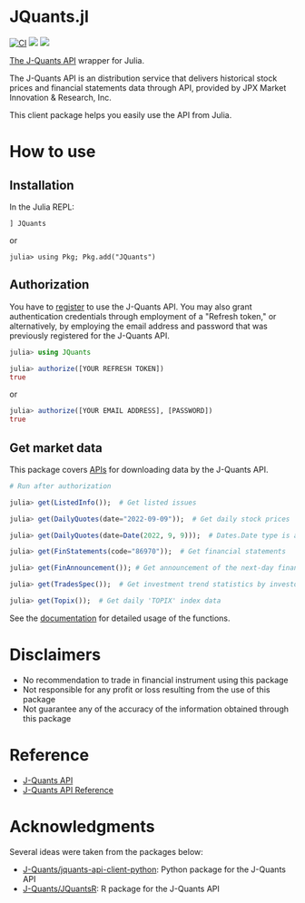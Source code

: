 # JQuants.jl

[![CI](https://github.com/ki-chi/JQuants.jl/actions/workflows/ci.yml/badge.svg?branch=main)](https://github.com/ki-chi/JQuants.jl/actions/workflows/ci.yml)
[![][docs-stable-img]][docs-stable-url] [![][docs-dev-img]][docs-dev-url]

[The J-Quants API](https://jpx-jquants.com/?lang=en) wrapper for Julia. 

The J-Quants API is an distribution service that delivers historical stock prices and financial statements data through API,
provided by JPX Market Innovation & Research, Inc.

This client package helps you easily use the API from Julia. 

# How to use

## Installation

In the Julia REPL:

```
] JQuants
```

or

```
julia> using Pkg; Pkg.add("JQuants")
```

## Authorization

You have to [register](https://jpx-jquants.com/auth/signup/?lang=en) to use the J-Quants API.
You may also grant authentication credentials through employment of a "Refresh token," or alternatively, by employing the email address and password that was previously registered for the J-Quants API.

```julia
julia> using JQuants

julia> authorize([YOUR REFRESH TOKEN])
true
```

or

```julia
julia> authorize([YOUR EMAIL ADDRESS], [PASSWORD])
true
```

## Get market data

This package covers [APIs](https://jpx.gitbook.io/j-quants-en/api-reference)
for downloading data by the J-Quants API.

```julia
# Run after authorization

julia> get(ListedInfo());  # Get listed issues

julia> get(DailyQuotes(date="2022-09-09"));  # Get daily stock prices

julia> get(DailyQuotes(date=Date(2022, 9, 9)));  # Dates.Date type is also OK

julia> get(FinStatements(code="86970"));  # Get financial statements

julia> get(FinAnnouncement()); # Get announcement of the next-day financial disclosure

julia> get(TradesSpec());  # Get investment trend statistics by investor types

julia> get(Topix());  # Get daily 'TOPIX' index data
```

See the [documentation][docs-stable-url] for detailed usage of the functions.

# Disclaimers

- No recommendation to trade in financial instrument using this package
- Not responsible for any profit or loss resulting from the use of this package
- Not guarantee any of the accuracy of the information obtained through this package


# Reference

- [J-Quants API](https://jpx-jquants.com/?lang=en)
- [J-Quants API Reference](https://jpx.gitbook.io/j-quants-en/api-reference)


# Acknowledgments

Several ideas were taken from the packages below:

- [J-Quants/jquants-api-client-python](https://github.com/J-Quants/jquants-api-client-python): Python package for the J-Quants API
- [J-Quants/JQuantsR](https://github.com/J-Quants/JQuantsR): R package for the J-Quants API


[docs-dev-img]: https://img.shields.io/badge/docs-dev-blue.svg
[docs-dev-url]: https://ki-chi.github.io/JQuants.jl/dev/

[docs-stable-img]: https://img.shields.io/badge/docs-stable-blue.svg
[docs-stable-url]: https://ki-chi.github.io/JQuants.jl/stable/
